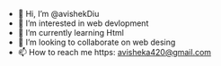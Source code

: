 - 👋 Hi, I’m @avishekDiu
- 👀 I’m interested in web devlopment
- 🌱 I’m currently learning Html
- 💞️ I’m looking to collaborate on web desing
- 📫 How to reach me https: avisheka420@gmail.com
                           

<!---
avishekDiu/avishekDiu is a ✨ special ✨ repository because its `README.md` (this file) appears on your GitHub profile.
You can click the Preview link to take a look at your changes.
--->

